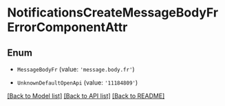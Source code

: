 # NotificationsCreateMessageBodyFrErrorComponentAttr


## Enum

* `MessageBodyFr` (value: `'message.body.fr'`)

* `UnknownDefaultOpenApi` (value: `'11184809'`)

[[Back to Model list]](../README.md#documentation-for-models) [[Back to API list]](../README.md#documentation-for-api-endpoints) [[Back to README]](../README.md)
